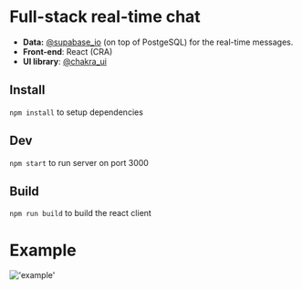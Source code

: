 # Full-stack real-time chat

- **Data:** [@supabase_io](https://twitter.com/supabase_io) (on top of PostgeSQL) for the real-time messages.
- **Front-end**: React (CRA)
- **UI library**: [@chakra_ui](https://twitter.com/chakra_ui)

## Install

`npm install` to setup dependencies

## Dev

`npm start` to run server on port 3000

## Build

`npm run build` to build the react client

# Example

!['example'](https://encrypted-tbn0.gstatic.com/images?q=tbn:ANd9GcSEMu_7Zrv8wPEw2zvfLT3FOcYBjNJCOy1bKQ&usqp=CAU "example")
